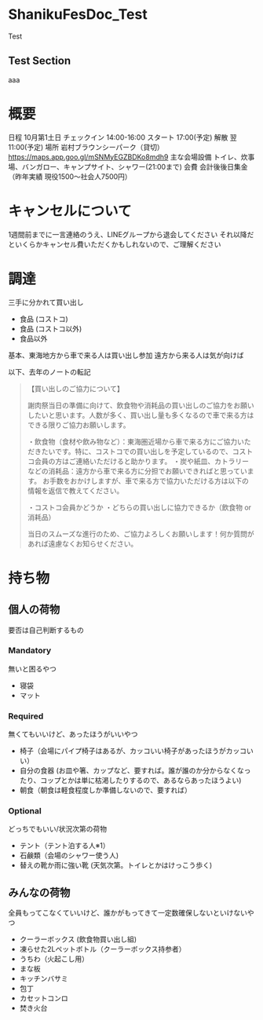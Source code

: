 # ShanikuFesDoc_Test

Test

## Test Section

aaa

# 概要
日程 10月第1土日
チェックイン 14:00-16:00
スタート 17:00(予定)
解散 翌11:00(予定)
場所 岩村ブラウンシーパーク（貸切）
https://maps.app.goo.gl/mSNMyEGZBDKo8mdh9 
主な会場設備 トイレ、炊事場、バンガロー、キャンプサイト、シャワー(21:00まで)
会費 会計後後日集金（昨年実績 現役1500〜社会人7500円）

# キャンセルについて
1週間前までに一言連絡のうえ、LINEグループから退会してください
それ以降だといくらかキャンセル費いただくかもしれないので、ご理解ください

# 調達
三手に分かれて買い出し
- 食品 (コストコ)
- 食品 (コストコ以外)
- 食品以外

基本、東海地方から車で来る人は買い出し参加
遠方から来る人は気が向けば

以下、去年のノートの転記
>【買い出しのご協力について】
>
>謝肉祭当日の準備に向けて、飲食物や消耗品の買い出しのご協力をお願いしたいと思います。人数が多く、買い出し量も多くなるので車で来る方はできる限りご協力お願いします。
>
>・飲食物（食材や飲み物など）：東海圏近場から車で来る方にご協力いただきたいです。特に、コストコでの買い出しを予定しているので、コストコ会員の方はご連絡いただけると助かります。
>・炭や紙皿、カトラリーなどの消耗品：遠方から車で来る方に分担でお願いできればと思っています。
>お手数をおかけしますが、車で来る方で協力いただける方は以下の情報を返信で教えてください。
>
>・コストコ会員かどうか
>・どちらの買い出しに協力できるか（飲食物 or 消耗品）
>
>当日のスムーズな進行のため、ご協力よろしくお願いします！何か質問があれば遠慮なくお知らせください。


# 持ち物

## 個人の荷物

要否は自己判断するもの

### Mandatory
無いと困るやつ
- 寝袋
- マット

### Required
無くてもいいけど、あったほうがいいやつ
- 椅子（会場にパイプ椅子はあるが、カッコいい椅子があったほうがカッコいい）
- 自分の食器
(お皿や箸、カップなど、要すれば。誰が誰のか分からなくなったり、コップとかは単に枯渇したりするので、あるならあったほうよい)
- 朝食（朝食は軽食程度しか準備しないので、要すれば）

### Optional
どっちでもいい/状況次第の荷物
- テント（テント泊する人※1）
- 石鹸類（会場のシャワー使う人)
- 替えの靴か雨に強い靴 (天気次第。トイレとかはけっこう歩く)


## みんなの荷物
全員もってこなくていいけど、誰かがもってきて一定数確保しないといけないやつ
- クーラーボックス (飲食物買い出し組)
- 凍らせた2Lペットボトル（クーラーボックス持参者）
- うちわ（火起こし用）
- まな板
- キッチンバサミ
- 包丁
- カセットコンロ
- 焚き火台
